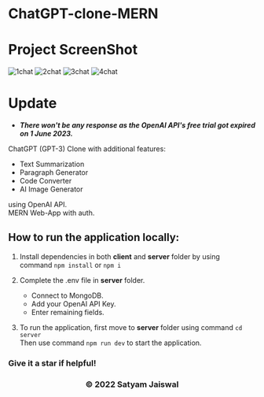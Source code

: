 # ChatGPT-clone-MERN

# Project ScreenShot
![1chat](https://github.com/Satyam-jsw/AI-ChatGPTrix/assets/96405804/46412f5f-153d-4b1d-9834-f3d30136ade8)
![2chat](https://github.com/Satyam-jsw/AI-ChatGPTrix/assets/96405804/2b07919d-7923-4710-8b65-6828edad9459)
![3chat](https://github.com/Satyam-jsw/AI-ChatGPTrix/assets/96405804/a661baf6-5b33-4252-8235-190058ef410f)
![4chat](https://github.com/Satyam-jsw/AI-ChatGPTrix/assets/96405804/94843320-1423-427f-8e8b-4090d998357e)


# Update
  - ***There won't be any response as the OpenAI API's free trial got expired on 1 June 2023.***

ChatGPT (GPT-3) Clone with additional features: 
- Text Summarization
- Paragraph Generator
- Code  Converter
- AI Image Generator
  
using OpenAI API. 
<br>
MERN Web-App with auth.



## How to run the application locally: 
 
1. Install dependencies in both **client** and **server** folder by using <br> command `npm install` or `npm i`

1.  Complete the .env file in **server** folder. 
    - Connect to MongoDB. 
    - Add your OpenAI API Key. 
    - Enter remaining fields.

1.  To run the application, first move to **server** folder using command `cd server` <br> Then use command `npm run dev` to start the application.

### Give it a star if helpful!

<h3 align="center">&copy; 2022 Satyam Jaiswal</h3>
